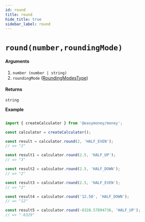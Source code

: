 ```yaml
---
id: round
title: round
hide_title: true
sidebar_label: round
---
```



# `round(number,roundingMode)`

#### Arguments

1. `number (number | string)` 
2. `roundingMode` ([RoundingModesType](Description.md#roundingmodestype))

#### Returns

`string`


**Example**

```js

import { createCalculator } from '@easymoney/money';

const calculator = createCalculator();

const result = calculator.round(2, 'HALF_EVEN');
// => "2"

const result1 = calculator.round(2.5, 'HALF_UP');
// => "3"

const result2 = calculator.round(2.5, 'HALF_DOWN');
// => "2"

const result3 = calculator.round(2.5, 'HALF_EVEN');
// => "2"

const result4 = calculator.round('12.50', 'HALF_DOWN');
// => "12"

const result5 = calculator.round(-8328.57894736, 'HALF_UP');
// => "-8329"

```